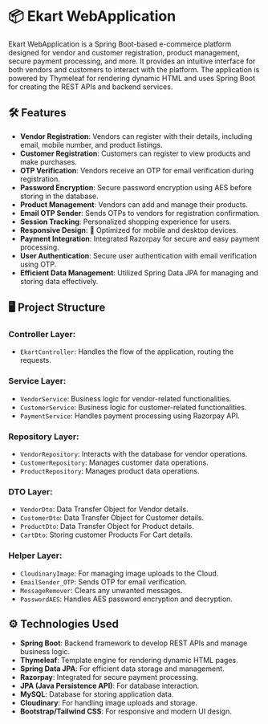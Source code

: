 # 📦 Ekart WebApplication

Ekart WebApplication is a Spring Boot-based e-commerce platform designed for vendor and customer registration, product management, secure payment processing, and more. It provides an intuitive interface for both vendors and customers to interact with the platform. The application is powered by Thymeleaf for rendering dynamic HTML and uses Spring Boot for creating the REST APIs and backend services.

## 🛠 Features

- **Vendor Registration**: Vendors can register with their details, including email, mobile number, and product listings.
- **Customer Registration**: Customers can register to view products and make purchases.
- **OTP Verification**: Vendors receive an OTP for email verification during registration.
- **Password Encryption**: Secure password encryption using AES before storing in the database.
- **Product Management**: Vendors can add and manage their products.
- **Email OTP Sender**: Sends OTPs to vendors for registration confirmation.
- **Session Tracking**: Personalized shopping experience for users.
- **Responsive Design**: 📱 Optimized for mobile and desktop devices.
- **Payment Integration**: Integrated Razorpay for secure and easy payment processing.
- **User Authentication**: Secure user authentication with email verification using OTP.
- **Efficient Data Management**: Utilized Spring Data JPA for managing and storing data effectively.

## 🖥 Project Structure

### Controller Layer:
- `EkartController`: Handles the flow of the application, routing the requests.

### Service Layer:
- `VendorService`: Business logic for vendor-related functionalities.
- `CustomerService`: Business logic for customer-related functionalities.
- `PaymentService`: Handles payment processing using Razorpay API.

### Repository Layer:
- `VendorRepository`: Interacts with the database for vendor operations.
- `CustomerRepository`: Manages customer data operations.
- `ProductRepository`: Manages product data operations.

### DTO Layer:
- `VendorDto`: Data Transfer Object for Vendor details.
- `CustomerDto`: Data Transfer Object for Customer details.
- `ProductDto`: Data Transfer Object for Product details.
- `CartDto`: Storing customer Products For Cart details.

### Helper Layer:
- `CloudinaryImage`: For managing image uploads to the Cloud.
- `EmailSender_OTP`: Sends OTP for email verification.
- `MessageRemover`: Clears any unwanted messages.
- `PasswordAES`: Handles AES password encryption and decryption.

## ⚙️ Technologies Used

- **Spring Boot**: Backend framework to develop REST APIs and manage business logic.
- **Thymeleaf**: Template engine for rendering dynamic HTML pages.
- **Spring Data JPA**: For efficient data storage and management.
- **Razorpay**: Integrated for secure payment processing.
- **JPA (Java Persistence API)**: For database interaction.
- **MySQL**: Database for storing application data.
- **Cloudinary**: For handling image uploads and storage.
- **Bootstrap/Tailwind CSS**: For responsive and modern UI design.

